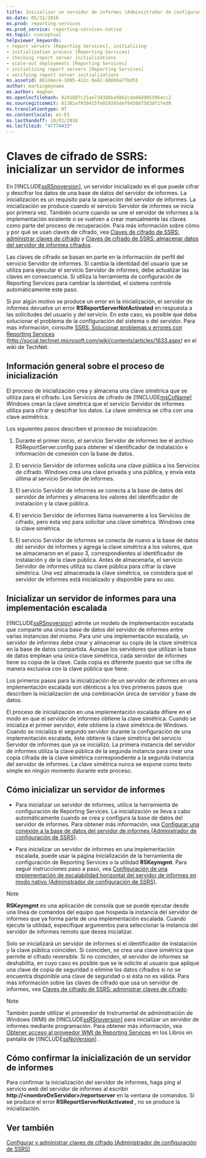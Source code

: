 ```yaml
---
title: Inicializar un servidor de informes (Administrador de configuración de SSRS) | Microsoft Docs
ms.date: 05/31/2016
ms.prod: reporting-services
ms.prod_service: reporting-services-native
ms.topic: conceptual
helpviewer_keywords:
- report servers [Reporting Services], initializing
- initialization process [Reporting Services]
- checking report server initializations
- scale-out deployments [Reporting Services]
- initializing report servers [Reporting Services]
- verifying report server initializations
ms.assetid: 861d4ec4-1085-412c-9a82-68869a77bd55
author: markingmyname
ms.author: maghan
ms.openlocfilehash: 8241807c21ae73430bba98b2cda66d9055064cc2
ms.sourcegitcommit: 61381ef939415fe019285def9450d7583df1fed0
ms.translationtype: HT
ms.contentlocale: es-ES
ms.lasthandoff: 10/01/2018
ms.locfileid: "47774433"
---
```

# <a name="ssrs-encryption-keys---initialize-a-report-server"></a>Claves de cifrado de SSRS: inicializar un servidor de informes
  En [!INCLUDE[ssRSnoversion](../../includes/ssrsnoversion-md.md)], un servidor inicializado es el que puede cifrar y descifrar los datos de una base de datos del servidor de informes. La inicialización es un requisito para la operación del servidor de informes. La inicialización se produce cuando el servicio Servidor de informes se inicia por primera vez. También ocurre cuando se une el servidor de informes a la implementación existente o se vuelven a crear manualmente las claves como parte del proceso de recuperación. Para más información sobre cómo y por qué se usan claves de cifrado, vea [Claves de cifrado de SSRS: administrar claves de cifrado](../../reporting-services/install-windows/ssrs-encryption-keys-manage-encryption-keys.md) y [Claves de cifrado de SSRS: almacenar datos del servidor de informes cifrados](../../reporting-services/install-windows/ssrs-encryption-keys-store-encrypted-report-server-data.md).  
  
 Las claves de cifrado se basan en parte en la información de perfil del servicio Servidor de informes. Si cambia la identidad del usuario que se utiliza para ejecutar el servicio Servidor de informes, debe actualizar las claves en consecuencia. Si utiliza la herramienta de configuración de Reporting Services para cambiar la identidad, el sistema controla automáticamente este paso.  
  
 Si por algún motivo se produce un error en la inicialización, el servidor de informes devuelve un error **RSReportServerNotActivated** en respuesta a las solicitudes del usuario y del servicio. En este caso, es posible que deba solucionar el problema de la configuración del sistema o del servidor. Para más información, consulte [SSRS: Solucionar problemas y errores con Reporting Services](http://social.technet.microsoft.com/wiki/contents/articles/1633.aspx) (http://social.technet.microsoft.com/wiki/contents/articles/1633.aspx) en el wiki de TechNet.  
  
## <a name="overview-of-the-initialization-process"></a>Información general sobre el proceso de inicialización  
 El proceso de inicialización crea y almacena una clave simétrica que se utiliza para el cifrado. Los Servicios de cifrado de [!INCLUDE[msCoName](../../includes/msconame-md.md)] Windows crean la clave simétrica que el servicio Servidor de informes utiliza para cifrar y descifrar los datos. La clave simétrica se cifra con una clave asimétrica.  
  
 Los siguientes pasos describen el proceso de inicialización:  
  
1.  Durante el primer inicio, el servicio Servidor de informes lee el archivo RSReportServer.config para obtener el identificador de instalación e información de conexión con la base de datos.  
  
2.  El servicio Servidor de informes solicita una clave pública a los Servicios de cifrado. Windows crea una clave privada y una pública, y envía esta última al servicio Servidor de informes.  
  
3.  El servicio Servidor de informes se conecta a la base de datos del servidor de informes y almacena los valores del identificador de instalación y la clave pública.  
  
4.  El servicio Servidor de informes llama nuevamente a los Servicios de cifrado, pero esta vez para solicitar una clave simétrica. Windows crea la clave simétrica.  
  
5.  El servicio Servidor de informes se conecta de nuevo a la base de datos del servidor de informes y agrega la clave simétrica a los valores, que se almacenaron en el paso 3, correspondientes al identificador de instalación y de la clave pública. Antes de almacenarla, el servicio Servidor de informes utiliza su clave pública para cifrar la clave simétrica. Una vez almacenada la clave simétrica, se considera que el servidor de informes está inicializado y disponible para su uso.  
  
## <a name="initializing-a-report-server-for-scale-out-deployment"></a>Inicializar un servidor de informes para una implementación escalada  
 [!INCLUDE[ssRSnoversion](../../includes/ssrsnoversion-md.md)] admite un modelo de implementación escalada que comparte una única base de datos del servidor de informes entre varias instancias del mismo. Para unir una implementación escalada, un servidor de informes debe crear y almacenar su copia de la clave simétrica en la base de datos compartida. Aunque los servidores que utilizan la base de datos emplean una única clave simétrica, cada servidor de informes tiene su copia de la clave. Cada copia es diferente puesto que se cifra de manera exclusiva con la clave pública que tiene.  
  
 Los primeros pasos para la inicialización de un servidor de informes en una implementación escalada son idénticos a los tres primeros pasos que describen la inicialización de una combinación única de servidor y base de datos.  
  
 El proceso de inicialización en una implementación escalada difiere en el modo en que el servidor de informes obtiene la clave simétrica. Cuando se inicializa el primer servidor, éste obtiene la clave simétrica de Windows. Cuando se inicializa el segundo servidor durante la configuración de una implementación escalada, éste obtiene la clave simétrica del servicio Servidor de informes que ya se inicializó. La primera instancia del servidor de informes utiliza la clave pública de la segunda instancia para crear una copia cifrada de la clave simétrica correspondiente a la segunda instancia del servidor de informes. La clave simétrica nunca se expone como texto simple en ningún momento durante este proceso.  
  
## <a name="how-to-initialize-a-report-server"></a>Cómo inicializar un servidor de informes  
  
-   Para inicializar un servidor de informes, utilice la herramienta de configuración de Reporting Services. La inicialización se lleva a cabo automáticamente cuando se crea y configura la base de datos del servidor de informes. Para obtener más información, vea [Configurar una conexión a la base de datos del servidor de informes &#40;Administrador de configuración de SSRS&#41;](../../reporting-services/install-windows/configure-a-report-server-database-connection-ssrs-configuration-manager.md).  
  
-   Para inicializar un servidor de informes en una implementación escalada, puede usar la página Inicialización de la herramienta de configuración de Reporting Services o la utilidad **RSKeymgmt**. Para seguir instrucciones paso a paso, vea [Configuración de una implementación de escalabilidad horizontal del servidor de informes en modo nativo &#40;Administrador de configuración de SSRS&#41;](../../reporting-services/install-windows/configure-a-native-mode-report-server-scale-out-deployment.md).  
  
> [!NOTE]  
>  **RSKeymgmt** es una aplicación de consola que se puede ejecutar desde una línea de comandos del equipo que hospeda la instancia del servidor de informes que ya forma parte de una implementación escalada. Cuando ejecute la utilidad, especifique argumentos para seleccionar la instancia del servidor de informes remoto que desea inicializar.  
  
 Solo se inicializará un servidor de informes si el identificador de instalación y la clave pública coinciden. Si coinciden, se crea una clave simétrica que permite el cifrado reversible. Si no coinciden, el servidor de informes se deshabilita, en cuyo caso es posible que se le solicite al usuario que aplique una clave de copia de seguridad o elimine los datos cifrados si no se encuentra disponible una clave de seguridad o si ésta no es válida. Para más información sobre las claves de cifrado que usa un servidor de informes, vea [Claves de cifrado de SSRS: administrar claves de cifrado](../../reporting-services/install-windows/ssrs-encryption-keys-manage-encryption-keys.md).  
  
> [!NOTE]  
>  También puede utilizar el proveedor de Instrumental de administración de Windows (WMI) de [!INCLUDE[ssRSnoversion](../../includes/ssrsnoversion-md.md)] para inicializar un servidor de informes mediante programación. Para obtener más información, vea [Obtener acceso al proveedor WMI de Reporting Services](../../reporting-services/tools/access-the-reporting-services-wmi-provider.md) en los Libros en pantalla de [!INCLUDE[ssNoVersion](../../includes/ssnoversion-md.md)] .  
  
## <a name="how-to-confirm-a-report-server-initialization"></a>Cómo confirmar la inicialización de un servidor de informes  
 Para confirmar la inicialización del servidor de informes, haga ping al servicio web del servidor de informes al escribir **http://\<nombreDeServidor>/reportserver** en la ventana de comandos. Si se produce el error **RSReportServerNotActivated** , no se produce la inicialización.  
  
## <a name="see-also"></a>Ver también
[Configurar y administrar claves de cifrado (Administrador de configuración de SSRS)](../../reporting-services/install-windows/ssrs-encryption-keys-manage-encryption-keys.md)
  
  
